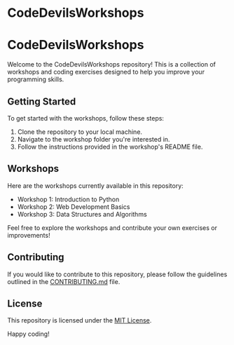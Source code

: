 # CodeDevilsWorkshops

# CodeDevilsWorkshops

Welcome to the CodeDevilsWorkshops repository! This is a collection of workshops and coding exercises designed to help you improve your programming skills.

## Getting Started

To get started with the workshops, follow these steps:

1. Clone the repository to your local machine.
2. Navigate to the workshop folder you're interested in.
3. Follow the instructions provided in the workshop's README file.

## Workshops

Here are the workshops currently available in this repository:

- Workshop 1: Introduction to Python
- Workshop 2: Web Development Basics
- Workshop 3: Data Structures and Algorithms

Feel free to explore the workshops and contribute your own exercises or improvements!

## Contributing

If you would like to contribute to this repository, please follow the guidelines outlined in the [CONTRIBUTING.md](./CONTRIBUTING.md) file.

## License

This repository is licensed under the [MIT License](./LICENSE).

Happy coding!
